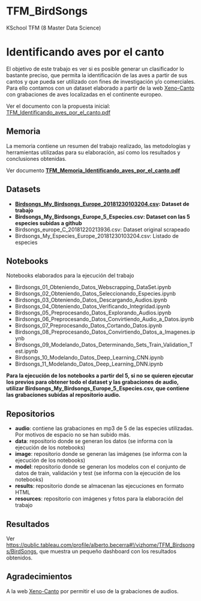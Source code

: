 # TFM_BirdSongs
KSchool TFM (8 Master Data Science)

Identificando aves por el canto
=======

El objetivo de este trabajo es ver si es posible generar un clasificador lo bastante preciso, que permita la identificación de las aves a partir de sus cantos y que pueda ser utilizado con fines de investigación y/o comerciales. Para ello contamos con un dataset elaborado a partir de la web [Xeno-Canto](https://www.xeno-canto.org) con grabaciones de aves localizadas en el continente europeo.

Ver el documento con la propuesta inicial: [TFM_Identificando_aves_por_el_canto.pdf](https://github.com/albertobecerra74/TFM_BirdSongs/blob/master/TFM_Identificando_aves_por_el_canto.pdf)

Memoria
-------------

La memoria contiene un resumen del trabajo realizado, las metodologías y herramientas utilizadas para su elaboración, así como los resultados y conclusiones obtenidas.

Ver documento [**TFM_Memoria_Identificando_aves_por_el_canto.pdf**](https://github.com/albertobecerra74/TFM_BirdSongs/blob/master/TFM_Memoria_Identificando_Especies_Por_el_Canto.pdf)

Datasets
-----------------------

* **[Birdsongs_My_Birdsongs_Europe_20181230103204.csv](https://github.com/albertobecerra74/TFM_BirdSongs/blob/master/Birdsongs_My_Birdsongs_Europe_20181230103204.csv): Dataset de trabajo**
* **Birdsongs_My_Birdsongs_Europe_5_Especies.csv: Dataset con las 5 especies subidas a github**
* Birdsongs_europe_C_20181220213936.csv: Dataset original scrapeado 
* Birdsongs_My_Especies_Europe_20181230103204.csv: Listado de especies

Notebooks
-----------------------
Notebooks elaborados para la ejecución del trabajo

* Birdsongs_01_Obteniendo_Datos_Webscrapping_DataSet.ipynb
* Birdsongs_02_Obteniendo_Datos_Seleccionando_Especies.ipynb
* Birdsongs_03_Obteniendo_Datos_Descargando_Audios.ipynb
* Birdsongs_04_Obteniendo_Datos_Verificando_Integridad.ipynb
* Birdsongs_05_Preprocesando_Datos_Explorando_Audios.ipynb
* Birdsongs_06_Preprocesando_Datos_Convirtiendo_Audio_a_Datos.ipynb
* Birdsongs_07_Preprocesando_Datos_Cortando_Datos.ipynb
* Birdsongs_08_Preprocesando_Datos_Convirtiendo_Datos_a_Imagenes.ipynb
* Birdsongs_09_Modelando_Datos_Determinando_Sets_Train_Validation_Test.ipynb
* Birdsongs_10_Modelando_Datos_Deep_Learning_CNN.ipynb
* Birdsongs_11_Modelando_Datos_Deep_Learning_DNN.ipynb


**Para la ejecución de los notebooks a partir del 5, si no se quieren ejecutar los previos para obtener todo el dataset y las grabaciones de audio, utilizar Birdsongs_My_Birdsongs_Europe_5_Especies.csv, que contiene las grabaciones subidas al repositorio audio.**


Repositorios
-----------------------

* **audio**: contiene las grabaciones en mp3 de 5 de las especies utilizadas. Por motivos de espacio no se han subido más.
* **data**: repositorio donde se generan los datos (se informa con la ejecución de los notebooks)
* **image**: repositorio donde se generan las imágenes (se informa con la ejecución de los notebooks)
* **model**: repositorio donde se generan los modelos con el conjunto de datos de train, validación y test (se informa con la ejecución de los notebooks)
* **results**: repositorio donde se almacenan las ejecuciones en formato HTML
* **resources**: repositorio con imágenes y fotos para la elaboración del trabajo

Resultados
-----------------------

Ver https://public.tableau.com/profile/alberto.becerra#!/vizhome/TFM_Birdsongs/BirdSongs, que muestra un pequeño dashboard con los resultados obtenidos.

Agradecimientos
-----------------------

A la web [Xeno-Canto](https://www.xeno-canto.org) por permitir el uso de la grabaciones de audios.



